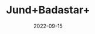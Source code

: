 ---
title: 'Jund+Badastar+'
date: '2022-09-15' 
metatag: '' 
inventory: '0' 
draft: false 
# meta description 
shortDescripton: ''
description: 'Herb'
longdescription: ''
featured: True
# product Price
price: '2000.0'
# Product Short Description
shortDescription: ''
productID: '2C8D956D-5424-ED11-9968-005056B3A416'
type: 'products'
category: 'Herb' 
thumnailproduct: 'https://aminsaddiquidawakhana.eralive.net/images/products/2C8D956D-5424-ED11-9968-005056B3A4161.png' 
images:
  - image: 'images/products/2C8D956D-5424-ED11-9968-005056B3A4161.png'  
Variants:
---